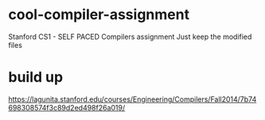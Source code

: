 # cool-compiler-assignment
Stanford CS1 - SELF PACED Compilers assignment
Just keep the modified files 

# build up
https://lagunita.stanford.edu/courses/Engineering/Compilers/Fall2014/7b74698308574f3c89d2ed498f26a019/

